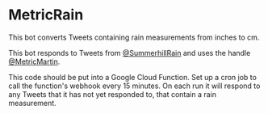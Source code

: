 # MetricRain
This bot converts Tweets containing rain measurements from inches to cm.

This bot responds to Tweets from [@SummerhillRain](https://twitter.com/SummerhillRain) and uses the handle
[@MetricMartin](https://twitter.com/MetricMartin/with_replies). 

This code should be put into a Google Cloud Function. Set up a cron job to call the
function's webhook every 15 minutes. On each run it will respond to any Tweets that it 
has not yet responded to, that contain a rain measurement.